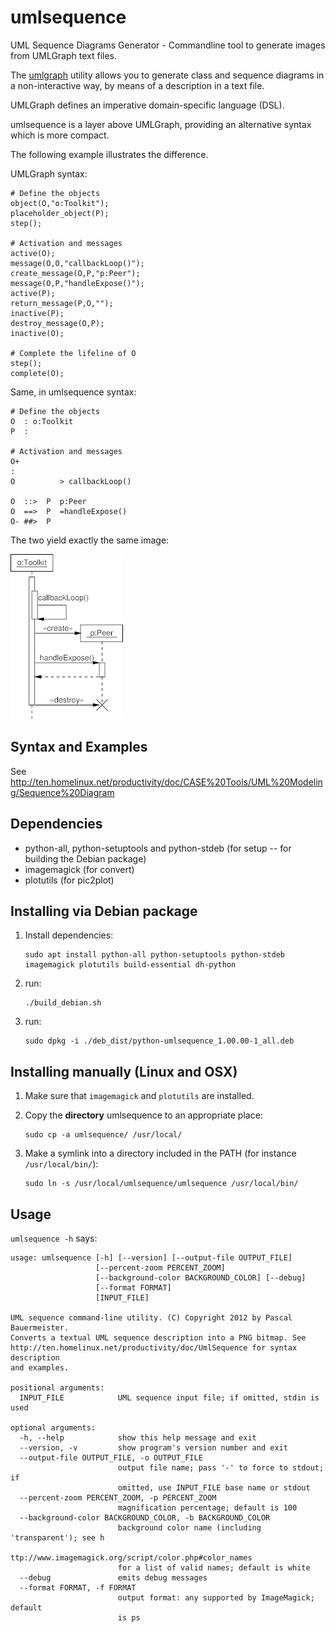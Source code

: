 umlsequence
===========

UML Sequence Diagrams Generator - Commandline tool to generate images from UMLGraph text files.

The [umlgraph](http://www.umlgraph.org/ "UMLGraph") utility allows you
to generate class and sequence diagrams in a non-interactive way, by
means of a description in a text file.

UMLGraph defines an imperative domain-specific language (DSL).

umlsequence is a layer above UMLGraph, providing an alternative syntax
which is more compact.

The following example illustrates the difference.

UMLGraph syntax:

    # Define the objects
    object(O,"o:Toolkit");
    placeholder_object(P);
    step();
    
    # Activation and messages
    active(O);
    message(O,O,"callbackLoop()");
    create_message(O,P,"p:Peer");
    message(O,P,"handleExpose()");
    active(P);
    return_message(P,O,"");
    inactive(P);
    destroy_message(O,P);
    inactive(O);
    
    # Complete the lifeline of O
    step();
    complete(O);

Same, in umlsequence syntax:

    # Define the objects
    O  : o:Toolkit
    P  :
    
    # Activation and messages
    O+
    :
    O          > callbackLoop()
    
    O  ::>  P  p:Peer
    O  ==>  P  =handleExpose()
    O- ##>  P

The two yield exactly the same image:

![example](seq-eg.gif "Example")

Syntax and Examples
-------------------

See http://ten.homelinux.net/productivity/doc/CASE%20Tools/UML%20Modeling/Sequence%20Diagram

Dependencies
------------

 * python-all, python-setuptools and python-stdeb (for setup -- for building the Debian package)
 * imagemagick (for convert)
 * plotutils (for pic2plot)

Installing via Debian package
-----------------------------

 1. Install dependencies:

    ```
    sudo apt install python-all python-setuptools python-stdeb imagemagick plotutils build-essential dh-python
    ```

 1. run:

    ```
    ./build_debian.sh
    ```

 1. run:

    ```
    sudo dpkg -i ./deb_dist/python-umlsequence_1.00.00-1_all.deb
    ```

Installing manually (Linux and OSX)
-----------------------------------

 1. Make sure that ``imagemagick`` and ``plotutils`` are installed.

 1. Copy the **directory** umlsequence to an appropriate place:

        sudo cp -a umlsequence/ /usr/local/

 1. Make a symlink into a directory included in the PATH (for instance `/usr/local/bin/`):

        sudo ln -s /usr/local/umlsequence/umlsequence /usr/local/bin/

Usage
-----

`umlsequence -h` says:

    usage: umlsequence [-h] [--version] [--output-file OUTPUT_FILE]
                       [--percent-zoom PERCENT_ZOOM]
                       [--background-color BACKGROUND_COLOR] [--debug]
                       [--format FORMAT]
                       [INPUT_FILE]
    
    UML sequence command-line utility. (C) Copyright 2012 by Pascal Bauermeister.
    Converts a textual UML sequence description into a PNG bitmap. See
    http://ten.homelinux.net/productivity/doc/UmlSequence for syntax description
    and examples.
    
    positional arguments:
      INPUT_FILE            UML sequence input file; if omitted, stdin is used
    
    optional arguments:
      -h, --help            show this help message and exit
      --version, -v         show program's version number and exit
      --output-file OUTPUT_FILE, -o OUTPUT_FILE
                            output file name; pass '-' to force to stdout; if
                            omitted, use INPUT_FILE base name or stdout
      --percent-zoom PERCENT_ZOOM, -p PERCENT_ZOOM
                            magnification percentage; default is 100
      --background-color BACKGROUND_COLOR, -b BACKGROUND_COLOR
                            background color name (including 'transparent'); see h
                            ttp://www.imagemagick.org/script/color.php#color_names
                            for a list of valid names; default is white
      --debug               emits debug messages
      --format FORMAT, -f FORMAT
                            output format: any supported by ImageMagick; default
                            is ps
